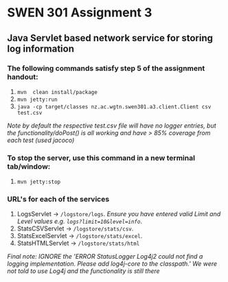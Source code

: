 # SWEN 301 Assignment 3
## Java Servlet based network service for storing log information

### The following commands satisfy step 5 of the assignment handout:
1. ```mvn  clean install/package```
2. ```mvn jetty:run```
3. ```java -cp target/classes nz.ac.wgtn.swen301.a3.client.Client csv test.csv```

_Note by default the respective test.csv file will have no logger entries, but the functionality/doPost() is all working and have > 85% coverage from each test (used jacoco)_

### To stop the server, use this command in a new terminal tab/window:
1. ```mvn jetty:stop```

### URL's for each of the services
1. LogsServlet -> ```/logstore/logs```. _Ensure you have entered valid Limit and Level values e.g. ```logs?limit=10&level=info```_.
2. StatsCSVServlet -> ```/logstore/stats/csv```.
3. StatsExcelServlet -> ```/logstore/stats/excel```.
4. StatsHTMLServlet -> ```/logstore/stats/html```


*Final note: IGNORE the 'ERROR StatusLogger Log4j2 could not find a logging implementation. Please add log4j-core to the classpath.' We were not told to use Log4j and the functionality is still there*

